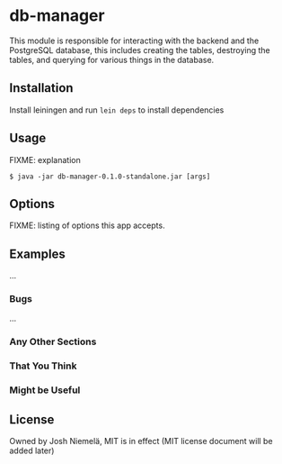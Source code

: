 # db-manager

This module is responsible for interacting with the backend and the PostgreSQL database, this includes creating the tables, destroying the tables, and querying for various things in the database.

## Installation

Install leiningen and run `lein deps` to install dependencies

## Usage

FIXME: explanation

    $ java -jar db-manager-0.1.0-standalone.jar [args]

## Options

FIXME: listing of options this app accepts.

## Examples

...

### Bugs

...

### Any Other Sections
### That You Think
### Might be Useful

## License

Owned by Josh Niemelä, MIT is in effect (MIT license document will be added later)
